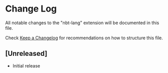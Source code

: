 # Change Log

All notable changes to the "nbt-lang" extension will be documented in this file.

Check [Keep a Changelog](http://keepachangelog.com/) for recommendations on how to structure this file.

## [Unreleased]

- Initial release